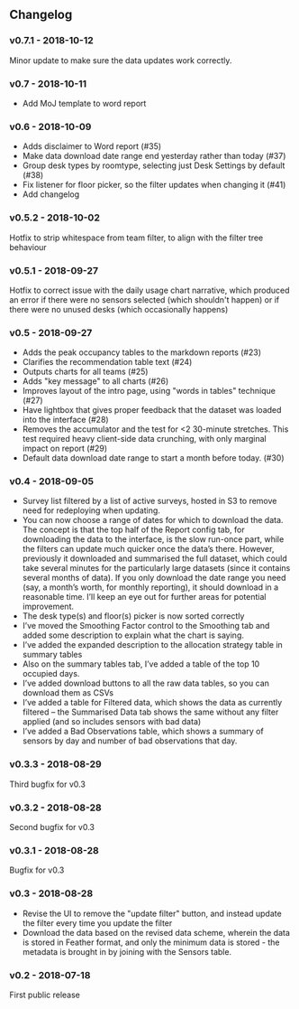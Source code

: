 ## Changelog

### v0.7.1 - 2018-10-12

Minor update to make sure the data updates work correctly.

### v0.7 - 2018-10-11

- Add MoJ template to word report

### v0.6 - 2018-10-09

- Adds disclaimer to Word report (#35)
- Make data download date range end yesterday rather than today (#37)
- Group desk types by roomtype, selecting just Desk Settings by default (#38)
- Fix listener for floor picker, so the filter updates when changing it (#41)
- Add changelog

### v0.5.2 - 2018-10-02

Hotfix to strip whitespace from team filter, to align with the filter tree behaviour

### v0.5.1 - 2018-09-27

Hotfix to correct issue with the daily usage chart narrative, which produced an error if there were no sensors selected (which shouldn't happen) or if there were no unused desks (which occasionally happens)

### v0.5 - 2018-09-27

- Adds the peak occupancy tables to the markdown reports (#23)
- Clarifies the recommendation table text (#24)
- Outputs charts for all teams (#25)
- Adds "key message" to all charts (#26)
- Improves layout of the intro page, using "words in tables" technique (#27)
- Have lightbox that gives proper feedback that the dataset was loaded into the interface (#28)
- Removes the accumulator and the test for <2 30-minute stretches. This test required heavy client-side data crunching, with only marginal impact on report (#29)
- Default data download date range to start a month before today. (#30)

### v0.4 - 2018-09-05

- Survey list filtered by a list of active surveys, hosted in S3 to remove need for redeploying when updating.
- You can now choose a range of dates for which to download the data. The concept is that the top half of the Report config tab, for downloading the data to the interface, is the slow run-once part, while the filters can update much quicker once the data’s there. However, previously it downloaded and summarised the full dataset, which could take several minutes for the particularly large datasets (since it contains several months of data). If you only download the date range you need (say, a month’s worth, for monthly reporting), it should download in a reasonable time. I’ll keep an eye out for further areas for potential improvement.
- The desk type(s) and floor(s) picker is now sorted correctly
- I’ve moved the Smoothing Factor control to the Smoothing tab and added some description to explain what the chart is saying.
- I’ve added the expanded description to the allocation strategy table in summary tables
- Also on the summary tables tab, I’ve added a table of the top 10 occupied days.
- I’ve added download buttons to all the raw data tables, so you can download them as CSVs
- I’ve added a table for Filtered data, which shows the data as currently filtered – the Summarised Data tab shows the same without any filter applied (and so includes sensors with bad data)
- I’ve added a Bad Observations table, which shows a summary of sensors by day and number of bad observations that day.

### v0.3.3 - 2018-08-29

Third bugfix for v0.3

### v0.3.2 - 2018-08-28

Second bugfix for v0.3

### v0.3.1 - 2018-08-28

Bugfix for v0.3

### v0.3 - 2018-08-28

- Revise the UI to remove the "update filter" button, and instead update the filter every time you update the filter
- Download the data based on the revised data scheme, wherein the data is stored in Feather format, and only the minimum data is stored - the metadata is brought in by joining with the Sensors table.

### v0.2 - 2018-07-18

First public release
